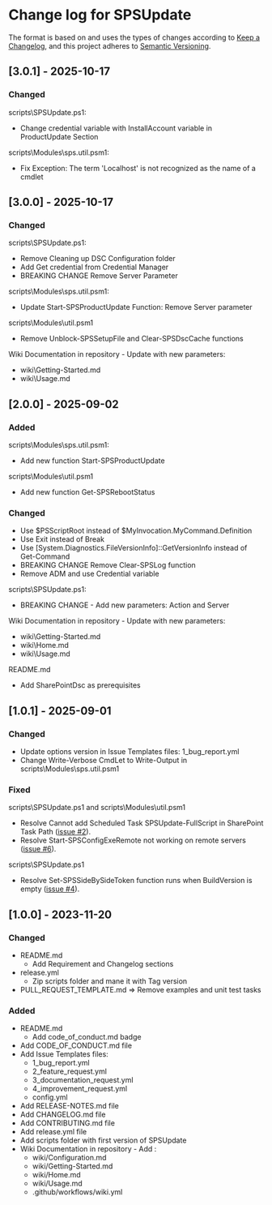# Change log for SPSUpdate

The format is based on and uses the types of changes according to [Keep a Changelog](https://keepachangelog.com/en/1.0.0/),
and this project adheres to [Semantic Versioning](https://semver.org/spec/v2.0.0.html).

## [3.0.1] - 2025-10-17

### Changed

scripts\SPSUpdate.ps1:

- Change credential variable with InstallAccount variable in ProductUpdate Section

scripts\Modules\sps.util.psm1:

- Fix Exception: The term 'Localhost' is not recognized as the name of a cmdlet

## [3.0.0] - 2025-10-17

### Changed

scripts\SPSUpdate.ps1:

- Remove Cleaning up DSC Configuration folder
- Add Get credential from Credential Manager
- BREAKING CHANGE Remove Server Parameter

scripts\Modules\sps.util.psm1:

- Update Start-SPSProductUpdate Function: Remove Server parameter

scripts\Modules\util.psm1

- Remove Unblock-SPSSetupFile and Clear-SPSDscCache functions

Wiki Documentation in repository - Update with new parameters:

- wiki\Getting-Started.md
- wiki\Usage.md

## [2.0.0] - 2025-09-02

### Added

scripts\Modules\sps.util.psm1:

- Add new function Start-SPSProductUpdate

scripts\Modules\util.psm1

- Add new function Get-SPSRebootStatus

### Changed

- Use $PSScriptRoot instead of $MyInvocation.MyCommand.Definition
- Use Exit instead of Break
- Use [System.Diagnostics.FileVersionInfo]::GetVersionInfo instead of Get-Command
- BREAKING CHANGE Remove Clear-SPSLog function
- Remove ADM and use Credential variable

scripts\SPSUpdate.ps1:

- BREAKING CHANGE - Add new parameters: Action and Server

Wiki Documentation in repository - Update with new parameters:

- wiki\Getting-Started.md
- wiki\Home.md
- wiki\Usage.md

README.md

- Add SharePointDsc as prerequisites

## [1.0.1] - 2025-09-01

### Changed

- Update options version in Issue Templates files: 1_bug_report.yml
- Change Write-Verbose CmdLet to Write-Output in scripts\Modules\sps.util.psm1

### Fixed

scripts\SPSUpdate.ps1 and scripts\Modules\util.psm1

- Resolve Cannot add Scheduled Task SPSUpdate-FullScript in SharePoint Task Path ([issue #2](https://github.com/luigilink/SPSUpdate/issues/2)).
- Resolve Start-SPSConfigExeRemote not working on remote servers ([issue #6](https://github.com/luigilink/SPSUpdate/issues/6)).

scripts\SPSUpdate.ps1

- Resolve Set-SPSSideBySideToken function runs when BuildVersion is empty ([issue #4](https://github.com/luigilink/SPSUpdate/issues/4)).

## [1.0.0] - 2023-11-20

### Changed

- README.md
  - Add Requirement and Changelog sections
- release.yml
  - Zip scripts folder and mane it with Tag version
- PULL_REQUEST_TEMPLATE.md => Remove examples and unit test tasks

### Added

- README.md
  - Add code_of_conduct.md badge
- Add CODE_OF_CONDUCT.md file
- Add Issue Templates files:
  - 1_bug_report.yml
  - 2_feature_request.yml
  - 3_documentation_request.yml
  - 4_improvement_request.yml
  - config.yml
- Add RELEASE-NOTES.md file
- Add CHANGELOG.md file
- Add CONTRIBUTING.md file
- Add release.yml file
- Add scripts folder with first version of SPSUpdate
- Wiki Documentation in repository - Add :
  - wiki/Configuration.md
  - wiki/Getting-Started.md
  - wiki/Home.md
  - wiki/Usage.md
  - .github/workflows/wiki.yml
